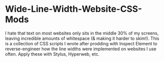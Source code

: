 # Wide-Line-Width-Website-CSS-Mods
I hate that text on most websites only sits in the middle 30% of my screens, leaving incredible amounts of whitespace (&amp; making it harder to skim!). This is a collection of CSS scripts I wrote after prodding with Inspect Element to reverse-engineer how the line widths were implemented on websites I use often. Apply these with Stylus, Hyperweb, etc.
